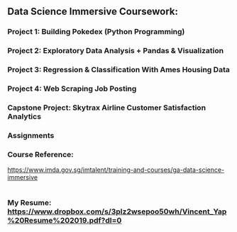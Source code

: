 ## Data Science Immersive Coursework:

###  Project 1:  Building Pokedex (Python Programming)
###  Project 2:  Exploratory Data Analysis + Pandas & Visualization
###  Project 3:  Regression & Classification With Ames Housing Data
###  Project 4:  Web Scraping Job Posting
###  Capstone Project: Skytrax Airline Customer Satisfaction Analytics
###  Assignments
###  Course Reference: 
https://www.imda.gov.sg/imtalent/training-and-courses/ga-data-science-immersive
#
#
#
#
### My Resume: https://www.dropbox.com/s/3plz2wsepoo50wh/Vincent_Yap%20Resume%202019.pdf?dl=0

